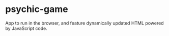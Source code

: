 # psychic-game
App to run in the browser, and feature dynamically updated HTML powered by JavaScript code.
